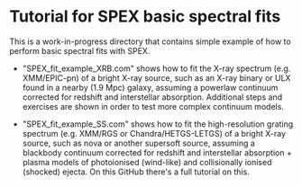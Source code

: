 # Tutorial for SPEX basic spectral fits

This is a work-in-progress directory that contains simple example of how to perform basic spectral fits with SPEX.

- "SPEX_fit_example_XRB.com" shows how to fit the X-ray spectrum (e.g. XMM/EPIC-pn) of a bright X-ray source, such as an X-ray binary or ULX found in a nearby (1.9 Mpc) galaxy, assuming a powerlaw continuum corrected for redshift and interstellar absorption. Additional steps and exercises are shown in order to test more complex continuum models.

- "SPEX_fit_example_SS.com" shows how to fit the high-resolution grating spectrum (e.g. XMM/RGS or Chandra/HETGS-LETGS) of a bright X-ray source, such as nova or another supersoft source, assuming a blackbody continuum corrected for redshift and interstellar absorption + plasma models of photoionised (wind-like) and collisionally ionised (shocked) ejecta. On this GitHub there's a full tutorial on this.
